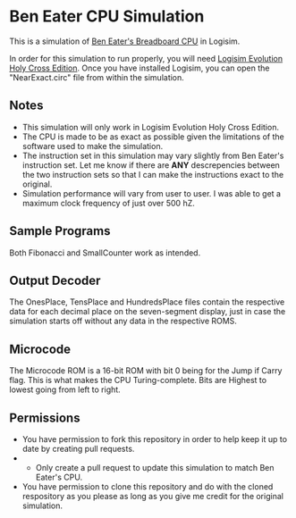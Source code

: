 # Ben Eater CPU Simulation
This is a simulation of [Ben Eater's Breadboard CPU](https://eater.net/8bit/) in Logisim.

In order for this simulation to run properly, you will need [Logisim Evolution Holy Cross Edition](https://github.com/kevinawalsh/logisim-evolution).  Once you have installed Logisim, you can open the "NearExact.circ" file from within the simulation.

## Notes
- This simulation will only work in Logisim Evolution Holy Cross Edition.
- The CPU is made to be as exact as possible given the limitations of the software used to make the simulation.
- The instruction set in this simulation may vary slightly from Ben Eater's instruction set.  Let me know if there are **ANY** descrepencies between the two instruction sets so that I can make the instructions exact to the original.
- Simulation performance will vary from user to user.  I was able to get a maximum clock frequency of just over 500 hZ.

## Sample Programs
Both Fibonacci and SmallCounter work as intended.

## Output Decoder
The OnesPlace, TensPlace and HundredsPlace files contain the respective data for each decimal place on the seven-segment display, just in case the simulation starts off without any data in the respective ROMS.

## Microcode
The Microcode ROM is a 16-bit ROM with bit 0 being for the Jump if Carry flag.  This is what makes the CPU Turing-complete.  Bits are Highest to lowest going from left to right.

## Permissions
- You have permission to fork this repository in order to help keep it up to date by creating pull requests.
- - Only create a pull request to update this simulation to match Ben Eater's CPU.
- You have permission to clone this repository and do with the cloned respository as you please as long as you give me credit for the original simulation.
